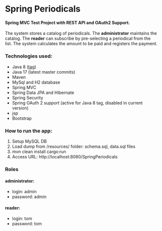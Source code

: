 # Spring Periodicals
#### Spring MVC Test Project with REST API and OAuth2 Support.

The system stores a catalog of periodicals. The **administrator** maintains the catalog. The **reader** 
can subscribe by pre-selecting a periodical from the list. The system calculates the amount to be paid and registers 
the payment.


### Technologies used:
- Java 8 ([tag](https://github.com/IliaIliukovich/SpringPeriodicals/releases/tag/stable-java-8-version))
- Java 17 (latest master commits)
- Maven
- MySql and H2 database
- Spring MVC
- Spring Data JPA and Hibernate
- Spring Security
- Spring OAuth 2 support (active for Java 8 tag, disabled in current version)
- jsp
- Bootstrap

### How to run the app: 
1. Setup MySQL DB
2. Load dump from /resources/ folder: schema.sql, data.sql files
3. mvn clean install cargo:run
4. Access URL: http://localhost:8080/SpringPeriodicals

### Roles
#### administrator:
- login: admin
- password: admin
#### reader:
- login: tom
- password: tom
